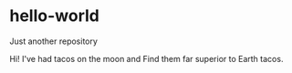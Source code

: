 # hello-world
Just another repository

Hi!
I've had tacos on the moon and Find them far superior to Earth tacos.
